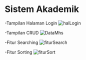 # Sistem Akademik


-Tampilan Halaman Login
![halLogin](https://user-images.githubusercontent.com/73127851/96531708-6f8f2f00-12b4-11eb-8ba1-bafc1519154f.PNG)

-Tampilan CRUD
![DataMhs](https://user-images.githubusercontent.com/73127851/96531572-2b9c2a00-12b4-11eb-940a-83690a5ac06b.PNG)

-Fitur Searching
![fiturSearch](https://user-images.githubusercontent.com/73127851/96531613-3fe02700-12b4-11eb-88e2-44395060bda5.PNG)

-Fitur Sorting
![fiturSort](https://user-images.githubusercontent.com/73127851/96531645-52f2f700-12b4-11eb-9a0b-fd7bd19c8116.PNG)


